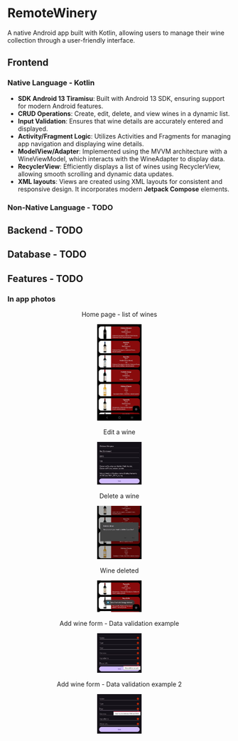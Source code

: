 # RemoteWinery
A native Android app built with Kotlin, allowing users to manage their wine collection through a user-friendly interface.

## Frontend
### Native Language - Kotlin
- **SDK Android 13 Tiramisu**: Built with Android 13 SDK, ensuring support for modern Android features.
- **CRUD Operations**: Create, edit, delete, and view wines in a dynamic list.
- **Input Validation**: Ensures that wine details are accurately entered and displayed.
- **Activity/Fragment Logic**: Utilizes Activities and Fragments for managing app navigation and displaying wine details.
- **ModelView/Adapter**: Implemented using the MVVM architecture with a WineViewModel, which interacts with the WineAdapter to display data.
- **RecyclerView**: Efficiently displays a list of wines using RecyclerView, allowing smooth scrolling and dynamic data updates.
- **XML layouts**: Views are created using XML layouts for consistent and responsive design. It incorporates modern **Jetpack Compose** elements.

### Non-Native Language - TODO
## Backend - TODO
## Database - TODO
## Features - TODO

### In app photos
<div align="center">
  <p> Home page - list of wines </p>
  <img src="https://github.com/edyeftimie/RemoteWinery/blob/main/InAppPhotos/List%20view.jpeg"  width="100" />
</div>

<div align="center">
  <p> Edit a wine </p>
  <img src="https://github.com/edyeftimie/RemoteWinery/blob/main/InAppPhotos/Edit%20wine.jpeg"  width="100" />
</div>

<div align="center">
  <p> Delete a wine </p>
  <img src="https://github.com/edyeftimie/RemoteWinery/blob/main/InAppPhotos/Delete%20wine.jpeg"  width="100" />
</div>

<div align="center">
  <p> Wine deleted </p>
  <img src="https://github.com/edyeftimie/RemoteWinery/blob/main/InAppPhotos/Delete%20confirmed.jpeg"  width="100" />
</div>

<div align="center">
  <p> Add wine form - Data validation example </p>
  <img src="https://github.com/edyeftimie/RemoteWinery/blob/main/InAppPhotos/Add%20data%20validation.jpeg"  width="100" />
</div>

<div align="center">
  <p> Add wine form - Data validation example 2 </p>
  <img src="https://github.com/edyeftimie/RemoteWinery/blob/main/InAppPhotos/Add%20data%20validation%202.jpeg"  width="100" />
</div>
